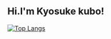 

## Hi.I'm Kyosuke kubo!


[![Top Langs](https://github-readme-stats.vercel.app/api/top-langs/?username=kk3939&layout=compact)](https://github.com/anuraghazra/github-readme-stats)

